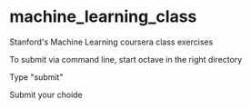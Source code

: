 machine_learning_class
======================

Stanford's Machine Learning coursera class exercises

To submit via command line, start octave in the right directory

Type "submit"

Submit your choide
